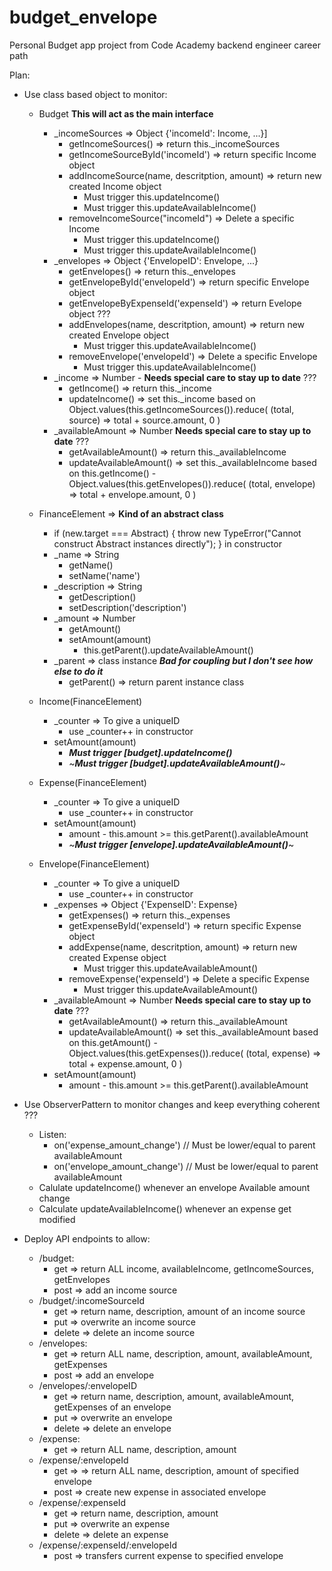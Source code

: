 # budget_envelope

Personal Budget app project from Code Academy backend engineer career path

Plan:
- Use class based object to monitor:
  - Budget  **This will act as the main interface**
    - _incomeSources => Object {'incomeId': Income, ...}]
      - getIncomeSources() => return  this._incomeSources
      - getIncomeSourceById('incomeId') => return specific Income object
      - addIncomeSource(name, descritption, amount) => return new created Income object
        - Must trigger this.updateIncome()
        - Must trigger this.updateAvailableIncome()
      - removeIncomeSource("incomeId") => Delete a specific Income
        - Must trigger this.updateIncome()
        - Must trigger this.updateAvailableIncome()
    - _envelopes => Object {'EnvelopeID': Envelope, ...}
      - getEnvelopes() => return  this._envelopes
      - getEnvelopeById('envelopeId') => return specific Envelope object
      - getEnvelopeByExpenseId('expenseId') => return Evelope object ???
      - addEnvelopes(name, descritption, amount) => return new created Envelope object
        - Must trigger this.updateAvailableIncome()
      - removeEnvelope('envelopeId') => Delete a specific Envelope
        - Must trigger this.updateAvailableIncome()
    - _income => Number - **Needs special care to stay up to date** ???
      - getIncome() => return  this._income
      - updateIncome() => set this._income based on Object.values(this.getIncomeSources()).reduce( (total, source) => total + source.amount, 0 )
    - _availableAmount => Number **Needs special care to stay up to date** ???
      - getAvailableAmount() => return this._availableIncome
      - updateAvailableAmount() =>  set this._availableIncome based on this.getIncome() - Object.values(this.getEnvelopes()).reduce( (total, envelope) => total + envelope.amount, 0 )

  - FinanceElement => **Kind of an abstract class**
    -  if (new.target === Abstract) {
        throw new TypeError("Cannot construct Abstract instances directly");
      } in constructor
    - _name => String
      - getName()
      - setName('name')
    - _description => String
      - getDescription()
      - setDescription('description')
    - _amount => Number
      - getAmount()
      - setAmount(amount)
        - this.getParent().updateAvailableAmount()
    - _parent => class instance  ***Bad for coupling but I don't see how else to do it***
      - getParent() => return parent instance class 

  - Income(FinanceElement)
    - _counter => To give a uniqueID
      - use _counter++ in constructor
    - setAmount(amount)
      - ***Must trigger [budget].updateIncome()***
      - ~***Must trigger [budget].updateAvailableAmount()***~

  - Expense(FinanceElement)
    - _counter => To give a uniqueID
      - use _counter++ in constructor
    - setAmount(amount)
      - amount - this.amount >= this.getParent().availableAmount
      - ~***Must trigger [envelope].updateAvailableAmount()***~

  - Envelope(FinanceElement)
    - _counter => To give a uniqueID
      - use _counter++ in constructor
    - _expenses => Object {'ExpenseID': Expense}
      - getExpenses() => return  this._expenses
      - getExpenseById('expenseId') => return specific Expense object
      - addExpense(name, descritption, amount) => return new created Expense object
        - Must trigger this.updateAvailableAmount()
      - removeExpense('expenseId') => Delete a specific Expense
        - Must trigger this.updateAvailableAmount()
    - _availableAmount => Number **Needs special care to stay up to date** ???
      - getAvailableAmount()  => return this._availableAmount
      - updateAvailableAmount()  =>  set this._availableAmount based on this.getAmount() - Object.values(this.getExpenses()).reduce( (total, expense) => total + expense.amount, 0 )
    - setAmount(amount)
      - amount - this.amount >= this.getParent().availableAmount

- Use ObserverPattern to monitor changes and keep everything coherent ???
  - Listen:
    - on('expense_amount_change') // Must be lower/equal to parent availableAmount
    - on('envelope_amount_change') // Must be lower/equal to parent availableAmount
  - Calulate updateIncome() whenever an envelope Available amount change
  - Calculate updateAvailableIncome() whenever an expense get modified

- Deploy API endpoints to allow:
  - /budget:
    - get => return ALL income, availableIncome, getIncomeSources, getEnvelopes
    - post => add an income source
  - /budget/:incomeSourceId
    - get => return name, description, amount of an income source
    - put => overwrite an income source 
    - delete => delete an income source
  - /envelopes:
    - get => return ALL name, description, amount, availableAmount, getExpenses
    - post => add an envelope
  - /envelopes/:envelopeID
    - get => return name, description, amount, availableAmount, getExpenses of an envelope
    - put => overwrite an envelope
    - delete => delete an envelope
  - /expense:
    - get => return ALL name, description, amount
  - /expense/:envelopeId
    - get => => return  ALL name, description, amount of specified envelope
    - post => create new expense in associated envelope
  - /expense/:expenseId
    - get => return name, description, amount
    - put => overwrite an expense
    - delete => delete an expense
  - /expense/:expenseId/:envelopeId
    - post => transfers current expense to specified envelope
